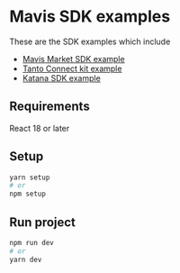 # Mavis SDK examples

These are the SDK examples which include

- [Mavis Market SDK example](https://github.com/axieinfinity/mavis-marketplace-sdk)
- [Tanto Connect kit example](https://github.com/skymavis/tanto-kit)
- [Katana SDK example](https://github.com/skymavis/katana-sdk)

## Requirements

React 18 or later

## Setup

```bash
yarn setup
# or
npm setup
```

## Run project

```bash
npm run dev
# or
yarn dev
```
